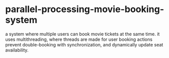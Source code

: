 # parallel-processing-movie-booking-system
a system where multiple users can book movie tickets at the same time. it uses multithreading, where threads are made for user booking actions prevent double-booking with synchronization, and dynamically update seat availability.
